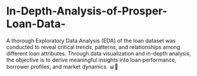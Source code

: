 # In-Depth-Analysis-of-Prosper-Loan-Data-
A thorough Exploratory Data Analysis (EDA) of the loan dataset was conducted to reveal critical trends, patterns, and relationships among different loan attributes. Through data visualization and in-depth analysis, the objective is to derive meaningful insights into loan performance, borrower profiles, and market dynamics. 📊🏦
